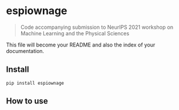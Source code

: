 # espiownage
> Code accompanying submission to NeurIPS 2021 workshop on Machine Learning and the Physical Sciences


This file will become your README and also the index of your documentation.

## Install

`pip install espiownage`

## How to use
